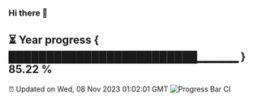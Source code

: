 ### Hi there 👋
⏳ Year progress { █████████████████████████▁▁▁▁▁ } 85.22 %
---
⏰ Updated on Wed, 08 Nov 2023 01:02:01 GMT
![Progress Bar CI](https://github.com/liununu/liununu/workflows/Progress%20Bar%20CI/badge.svg)

